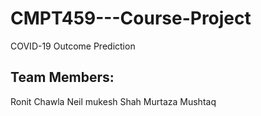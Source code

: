 # CMPT459---Course-Project
COVID-19 Outcome Prediction

## Team Members:
  Ronit Chawla
  Neil mukesh Shah
  Murtaza Mushtaq

